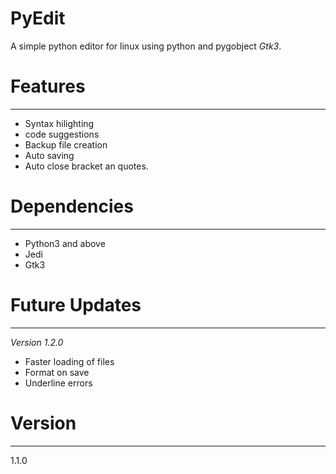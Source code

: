 # PyEdit
A simple python editor for linux using python and
pygobject *Gtk3*. 


Features 
========
------
- Syntax hilighting 
- code suggestions
- Backup file creation
- Auto saving 
- Auto close bracket an quotes. 


Dependencies 
============
------------
- Python3 and above
- Jedi 
- Gtk3 


Future Updates
==============
--------------
*Version 1.2.0*
- Faster loading of files
- Format on save 
- Underline errors


Version 
=======
-------
1.1.0

